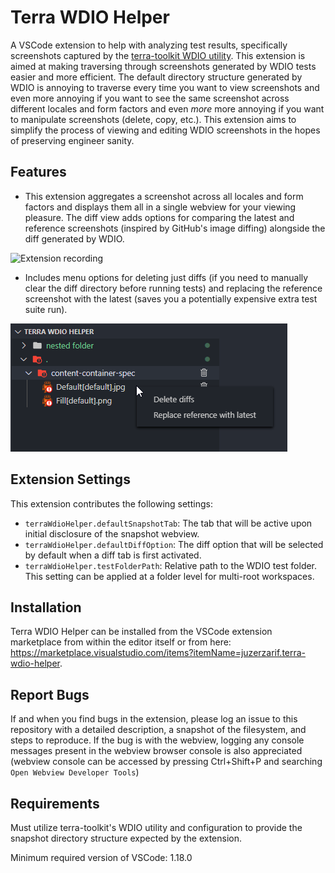 # Terra WDIO Helper

A VSCode extension to help with analyzing test results, specifically screenshots captured by the [terra-toolkit WDIO utility](https://github.com/cerner/terra-toolkit). This extension is aimed at making traversing through screenshots generated by WDIO tests easier and more efficient. The default directory structure generated by WDIO is annoying to traverse every time you want to view screenshots and even more annoying if you want to see the same screenshot across different locales and form factors and even *more* more annoying if you want to manipulate screenshots (delete, copy, etc.). This extension aims to simplify the process of viewing and editing WDIO screenshots in the hopes of preserving engineer sanity.

## Features

- This extension aggregates a screenshot across all locales and form factors and displays them all in a single webview for your viewing pleasure. The diff view adds options for comparing the latest and reference screenshots (inspired by GitHub's image diffing) alongside the diff generated by WDIO.

![Extension recording](docs/recording.gif)

- Includes menu options for deleting just diffs (if you need to manually clear the diff directory before running tests) and replacing the reference screenshot with the latest (saves you a potentially expensive extra test suite run).

![snapshot menu options](docs/snapshot-menu-options.png)

## Extension Settings

This extension contributes the following settings:
- `terraWdioHelper.defaultSnapshotTab`: The tab that will be active upon initial disclosure of the snapshot webview.
- `terraWdioHelper.defaultDiffOption`: The diff option that will be selected by default when a diff tab is first activated.
- `terraWdioHelper.testFolderPath`: Relative path to the WDIO test folder. This setting can be applied at a folder level for multi-root workspaces.

## Installation

Terra WDIO Helper can be installed from the VSCode extension marketplace from within the editor itself or from here: https://marketplace.visualstudio.com/items?itemName=juzerzarif.terra-wdio-helper.

## Report Bugs

If and when you find bugs in the extension, please log an issue to this repository with a detailed description, a snapshot of the filesystem, and steps to reproduce. If the bug is with the webview, logging any console messages present in the webview browser console is also appreciated (webview console can be accessed by pressing Ctrl+Shift+P and searching `Open Webview Developer Tools`)

## Requirements

Must utilize terra-toolkit's WDIO utility and configuration to provide the snapshot directory structure expected by the extension.

Minimum required version of VSCode: 1.18.0

